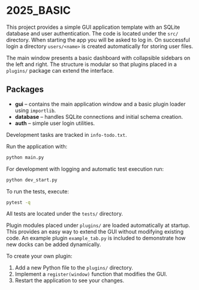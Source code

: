 # 2025_BASIC

This project provides a simple GUI application template with an SQLite database
and user authentication. The code is located under the `src/` directory. When
starting the app you will be asked to log in. On successful login a directory
`users/<name>` is created automatically for storing user files.

The main window presents a basic dashboard with collapsible sidebars on the left
and right. The structure is modular so that plugins placed in a `plugins/`
package can extend the interface.

## Packages

- **gui** – contains the main application window and a basic plugin loader using `importlib`.
- **database** – handles SQLite connections and initial schema creation.
- **auth** – simple user login utilities.

Development tasks are tracked in `info-todo.txt`.

Run the application with:

```bash
python main.py
```

For development with logging and automatic test execution run:

```bash
python dev_start.py
```

To run the tests, execute:

```bash
pytest -q
```
All tests are located under the `tests/` directory.

Plugin modules placed under `plugins/` are loaded automatically at startup. This
provides an easy way to extend the GUI without modifying existing code.
An example plugin `example_tab.py` is included to demonstrate how new docks can
be added dynamically.

To create your own plugin:

1. Add a new Python file to the `plugins/` directory.
2. Implement a `register(window)` function that modifies the GUI.
3. Restart the application to see your changes.

